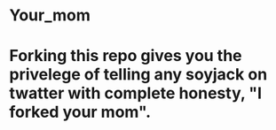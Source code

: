 # Your_mom
# Forking this repo gives you the privelege of telling any soyjack on twatter with complete honesty, "I forked your mom".
